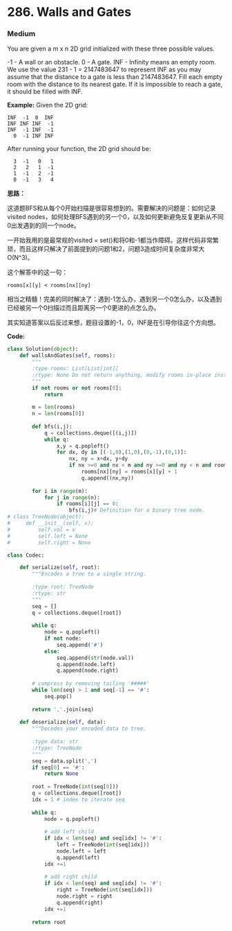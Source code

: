 # 286. Walls and Gates
### Medium

You are given a m x n 2D grid initialized with these three possible values.

-1 - A wall or an obstacle.
0 - A gate.
INF - Infinity means an empty room. We use the value 231 - 1 = 2147483647 to represent INF as you may assume that the distance to a gate is less than 2147483647.
Fill each empty room with the distance to its nearest gate. If it is impossible to reach a gate, it should be filled with INF.

**Example:**
Given the 2D grid:

```
INF  -1  0  INF
INF INF INF  -1
INF  -1 INF  -1
  0  -1 INF INF
```

After running your function, the 2D grid should be:

```
  3  -1   0   1
  2   2   1  -1
  1  -1   2  -1
  0  -1   3   4
```

**思路：**

这道题BFS和从每个0开始扫描是很容易想到的。需要解决的问题是：如何记录visited nodes，如何处理BFS遇到的另一个0，以及如何更新避免反复更新从不同0出发遇到的同一个node。

一开始我用的是最常规的visited = set()和将0和-1都当作障碍。这样代码非常繁琐，而且这样只解决了前面提到的问题1和2，问题3造成时间复杂度非常大O(N^3)。

这个解答中的这一句：

```
rooms[x][y] < rooms[nx][ny]
```

相当之精髓！完美的同时解决了：遇到-1怎么办，遇到另一个0怎么办，以及遇到已经被另一个0扫描过而且距离另一个0更进的点怎么办。

其实知道答案以后反过来想，题目设置的-1，0，INF是在引导你往这个方向想。

**Code:**
```python
class Solution(object):
    def wallsAndGates(self, rooms):
        """
        :type rooms: List[List[int]]
        :rtype: None Do not return anything, modify rooms in-place instead.
        """
        if not rooms or not rooms[0]:
            return
        
        m = len(rooms)
        n = len(rooms[0])
        
        def bfs(i,j):
            q = collections.deque([(i,j)])
            while q:
                x,y = q.popleft()
                for dx, dy in [(-1,0),(1,0),(0,-1),(0,1)]:
                    nx, ny = x+dx, y+dy
                    if nx >=0 and nx < m and ny >=0 and ny < n and rooms[x][y] < rooms[nx][ny]:
                        rooms[nx][ny] = rooms[x][y] + 1
                        q.append((nx,ny))
                
        for i in range(m):
            for j in range(n):
                if rooms[i][j] == 0:
                    bfs(i,j)# Definition for a binary tree node.
# class TreeNode(object):
#     def __init__(self, x):
#         self.val = x
#         self.left = None
#         self.right = None

class Codec:

    def serialize(self, root):
        """Encodes a tree to a single string.
        
        :type root: TreeNode
        :rtype: str
        """
        seq = []
        q = collections.deque([root])
        
        while q:
            node = q.popleft()
            if not node:
                seq.append('#')
            else:
                seq.append(str(node.val))
                q.append(node.left)
                q.append(node.right)
        
        # compress by removing tailing '#####'
        while len(seq) > 1 and seq[-1] == '#':
            seq.pop()
        
        return ','.join(seq)
        
    def deserialize(self, data):
        """Decodes your encoded data to tree.
        
        :type data: str
        :rtype: TreeNode
        """
        seq = data.split(',')
        if seq[0] == '#':
            return None
        
        root = TreeNode(int(seq[0]))
        q = collections.deque([root])
        idx = 1 # index to iterate seq
        
        while q:
            node = q.popleft()
            
            # add left child
            if idx < len(seq) and seq[idx] != '#':
                left = TreeNode(int(seq[idx]))
                node.left = left
                q.append(left)
            idx +=1
            
            # add right child
            if idx < len(seq) and seq[idx] != '#':
                right = TreeNode(int(seq[idx]))
                node.right = right
                q.append(right)
            idx +=1
        
        return root
```
